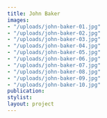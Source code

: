 ```yaml
---
title: John Baker
images:
- "/uploads/john-baker-01.jpg"
- "/uploads/john-baker-02.jpg"
- "/uploads/john-baker-03.jpg"
- "/uploads/john-baker-04.jpg"
- "/uploads/john-baker-05.jpg"
- "/uploads/john-baker-06.jpg"
- "/uploads/john-baker-07.jpg"
- "/uploads/john-baker-08.jpg"
- "/uploads/john-baker-09.jpg"
- "/uploads/john-baker-10.jpg"
publication: 
stylist: 
layout: project
---
```


